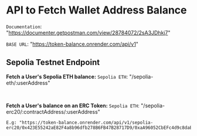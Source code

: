 # API to Fetch Wallet Address Balance

`Documentation`: "https://documenter.getpostman.com/view/28784072/2sA3JDhkj7"

`BASE URL`: "https://token-balance.onrender.com/api/v1"

## Sepolia Testnet Endpoint

**Fetch a User's Sepolia ETH balance:**
`Sepolia ETH`: "/sepolia-eth/:userAddress"

<br/>

**Fetch a User's balance on an ERC Token:**
`Sepolia ETH`: "/sepolia-erc20/:contractAddress/:userAddress"

```
E.g: "https://token-balance.onrender.com/api/v1/sepolia-erc20/0x423E55242aE82F4a8b96dfb278B6FB47B28717D9/0xaA96052CbEFc4d9c8daEB069884A99E2cEFFB371"
```
